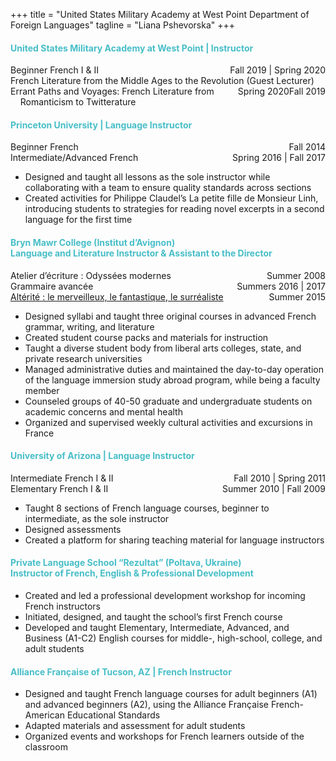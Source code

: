 +++
title = "United States Military Academy at West Point Department of Foreign Languages"
tagline = "Liana Pshevorska"
+++

#### <span style="color:#47bec7">United States Military Academy at West Point | Instructor</span>

Beginner French I & II  <span style="float:right;">Fall 2019 | Spring 2020</span>  
French Literature from the Middle Ages to the Revolution (Guest Lecturer) <span style="float:right;">Fall 2019</span>  
Errant Paths and Voyages: French Literature from <span style="float:right;">Spring 2020</span>  
&nbsp;&nbsp;&nbsp;&nbsp;Romanticism to Twitterature 

#### <span style="color:#47bec7">Princeton University | Language Instructor</span>

Beginner French <span style="float:right;">Fall 2014</span>  
Intermediate/Advanced French <span style="float:right;">Spring 2016 | Fall 2017</span>
 
- Designed and taught all lessons as the sole instructor while collaborating with a team to ensure quality standards across sections
- Created activities for Philippe Claudel’s La petite fille de Monsieur Linh, introducing students to strategies for reading novel excerpts in a second language for the first time

#### <span style="color:#47bec7">Bryn Mawr College (Institut d’Avignon)<br>Language and Literature Instructor & Assistant to the Director</span>

Atelier d’écriture : Odyssées modernes <span style="float:right;">Summer 2008</span>   
Grammaire avancée <span style="float:right;">Summers 2016 | 2017</span>   
<a href="https://fantastiqueavignon.weebly.com" target="_blank">Altérité : le merveilleux, le fantastique, le surréaliste</a> <span style="float:right;">Summer 2015</span>   

- Designed syllabi and taught three original courses in advanced French grammar, writing, and literature
- Created student course packs and materials for instruction
- Taught a diverse student body from liberal arts colleges, state, and private research universities
- Managed administrative duties and maintained the day-to-day operation of the language immersion study abroad program, while being a faculty member
- Counseled groups of 40-50 graduate and undergraduate students on academic concerns and mental health
- Organized and supervised weekly cultural activities and excursions in France

#### <span style="color:#47bec7">University of Arizona | Language Instructor</span>

Intermediate French I & II <span style="float:right;">Fall 2010 | Spring 2011</span>  
Elementary French I & II <span style="float:right;">Summer 2010 | Fall 2009</span>

- Taught 8 sections of French language courses, beginner to intermediate, as the sole instructor
- Designed assessments
- Created a platform for sharing teaching material for language instructors
 
#### <span style="color:#47bec7">Private Language School “Rezultat” (Poltava, Ukraine)<br>Instructor of French, English & Professional Development</span>

- Created and led a professional development workshop for incoming French instructors
- Initiated, designed, and taught the school’s first French course
- Developed and taught Elementary, Intermediate, Advanced, and Business (A1-C2) English courses for middle-, high-school, college, and adult students

#### <span style="color:#47bec7">Alliance Française of Tucson, AZ | French Instructor</span>

- Designed and taught French language courses for adult beginners (A1) and advanced beginners (A2), using the Alliance Française French-American Educational Standards
- Adapted materials and assessment for adult students
- Organized events and workshops for French learners outside of the classroom
